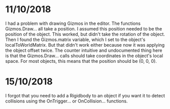 # 11/10/2018

I had a problem with drawing Gizmos in the editor. The functions Gizmos.Draw... all take a position. I assumed this position needed to be the position of the object. This worked, but didn't take the rotation of the object. Then I found the Gizmos.matrix variable, which I set to the object's localToWorldMatrix. But that didn't work either because now it was applying the object offset twice. The counter intuitive and undocumented thing here is that the Gizmos.Draw... calls should take coordinates in the object's local space. For most objects, this means that the position should be (0, 0, 0).

# 15/10/2018

I forgot that you need to add a Rigidbody to an object if you want it to detect collisions using the OnTrigger... or OnCollision... functions.